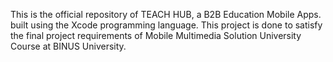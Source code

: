 This is the official repository of TEACH HUB, a B2B Education Mobile Apps. built using the Xcode programming language. This project is done to satisfy the final project requirements of 
Mobile Multimedia Solution University Course at BINUS University.
